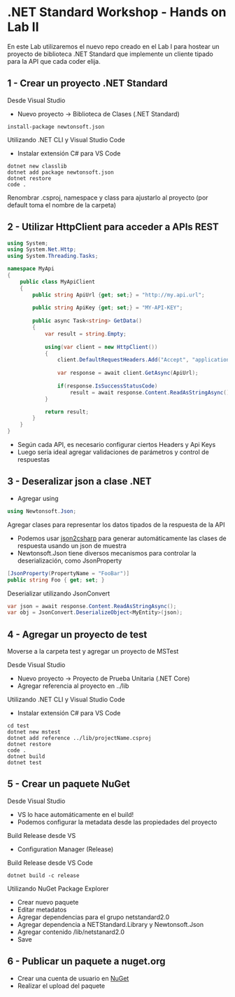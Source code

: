 # .NET Standard Workshop - Hands on Lab II
En este Lab utilizaremos el nuevo repo creado en el Lab I para hostear un proyecto de biblioteca .NET Standard 
que implemente un cliente tipado para la API que cada coder elija.

## 1 - Crear un proyecto .NET Standard
Desde Visual Studio
- Nuevo proyecto -> Biblioteca de Clases (.NET Standard)
``` 
install-package newtonsoft.json
``` 

Utilizando .NET CLI y Visual Studio Code
- Instalar extensión C# para VS Code

``` 
dotnet new classlib 
dotnet add package newtonsoft.json
dotnet restore
code .
```

Renombrar .csproj, namespace y class para ajustarlo al proyecto (por default toma el nombre de la carpeta)
 
## 2 - Utilizar HttpClient para acceder a APIs REST
```csharp
using System;
using System.Net.Http;
using System.Threading.Tasks;

namespace MyApi
{
    public class MyApiClient
    {
        public string ApiUrl {get; set;} = "http://my.api.url";
        
        public string ApiKey {get; set;} = "MY-API-KEY";
        
        public async Task<string> GetData()
        {
            var result = string.Empty;
            
            using(var client = new HttpClient())
            {
                client.DefaultRequestHeaders.Add("Accept", "application/json");
                
                var response = await client.GetAsync(ApiUrl);
                
                if(response.IsSuccessStatusCode)
                    result = await response.Content.ReadAsStringAsync();
            }

            return result;
        }
    }
}
```

- Según cada API, es necesario configurar ciertos Headers y Api Keys
- Luego sería ideal agregar validaciones de parámetros y control de respuestas

## 3 - Deseralizar json a clase .NET
- Agregar using
```csharp
using Newtonsoft.Json;
```
Agregar clases para representar los datos tipados de la respuesta de la API
- Podemos usar [json2csharp](http://json2csharp.com/) para generar automáticamente las clases de respuesta usando un json de muestra
- Newtonsoft.Json tiene diversos mecanismos para controlar la deserialización, como JsonProperty
```csharp
[JsonProperty(PropertyName = "FooBar")]
public string Foo { get; set; }
```
Deserializar utilizando JsonConvert
```csharp
var json = await response.Content.ReadAsStringAsync();
var obj = JsonConvert.DeserializeObject<MyEntity>(json);
```
## 4 - Agregar un proyecto de test
Moverse a la carpeta test y agregar un proyecto de MSTest

Desde Visual Studio
- Nuevo proyecto -> Proyecto de Prueba Unitaria (.NET Core)
- Agregar referencia al proyecto en ../lib

Utilizando .NET CLI y Visual Studio Code
- Instalar extensión C# para VS Code

``` 
cd test
dotnet new mstest 
dotnet add reference ../lib/projectName.csproj
dotnet restore
code .
dotnet build
dotnet test
```

## 5 - Crear un paquete NuGet
Desde Visual Studio
- VS lo hace automáticamente en el build!
- Podemos configurar la metadata desde las propiedades del proyecto

Build Release desde VS
- Configuration Manager (Release)

Build Release desde VS Code
```
dotnet build -c release
```

Utilizando NuGet Package Explorer
- Crear nuevo paquete
- Editar metadatos
- Agregar dependencias para el grupo netstandard2.0
- Agregar dependencia a NETStandard.Library y Newtonsoft.Json
- Agregar contenido /lib/netstanard2.0
- Save

## 6 - Publicar un paquete a nuget.org
- Crear una cuenta de usuario en [NuGet](https://nuget.org)
- Realizar el upload del paquete
